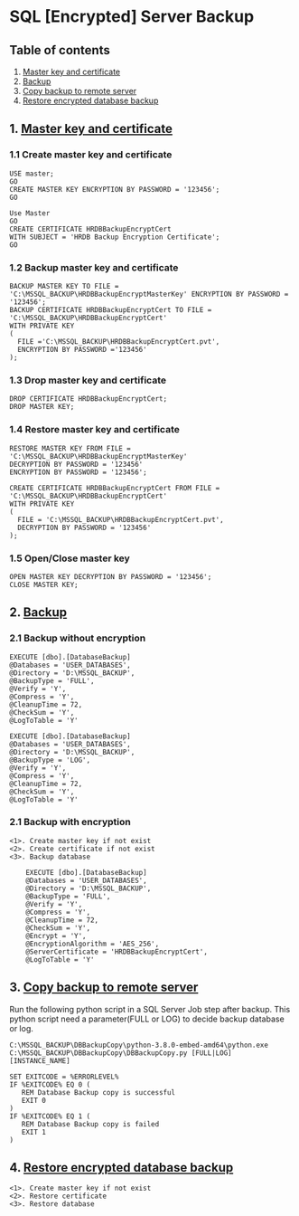 # SQL [Encrypted] Server Backup

<a name="Table of contents"></a>
## Table of contents

1. [Master key and certificate](#1.-Master-key-and-certificate)
2. [Backup](#2.-Backup)
3. [Copy backup to remote server](#3.-Copy-backup-to-remote-server)
4. [Restore encrypted database backup](#4.-Restore-encrypted-database-backup)

<a href="Master key and certificate"></a>
## 1. [Master key and certificate](#Table-of-contents)

### 1.1 Create master key and certificate

	USE master;  
	GO  
	CREATE MASTER KEY ENCRYPTION BY PASSWORD = '123456';  
	GO  
	
	Use Master  
	GO  
	CREATE CERTIFICATE HRDBBackupEncryptCert  
	WITH SUBJECT = 'HRDB Backup Encryption Certificate';
	GO

### 1.2 Backup master key and certificate

	BACKUP MASTER KEY TO FILE = 'C:\MSSQL_BACKUP\HRDBBackupEncryptMasterKey' ENCRYPTION BY PASSWORD = '123456';
	BACKUP CERTIFICATE HRDBBackupEncryptCert TO FILE = 'C:\MSSQL_BACKUP\HRDBBackupEncryptCert'
	WITH PRIVATE KEY
	(
	  FILE ='C:\MSSQL_BACKUP\HRDBBackupEncryptCert.pvt',
	  ENCRYPTION BY PASSWORD ='123456'
	);

### 1.3 Drop master key and certificate

	DROP CERTIFICATE HRDBBackupEncryptCert;
	DROP MASTER KEY;

### 1.4 Restore master key and certificate

	RESTORE MASTER KEY FROM FILE = 'C:\MSSQL_BACKUP\HRDBBackupEncryptMasterKey'
	DECRYPTION BY PASSWORD = '123456'  
	ENCRYPTION BY PASSWORD = '123456';

	CREATE CERTIFICATE HRDBBackupEncryptCert FROM FILE = 'C:\MSSQL_BACKUP\HRDBBackupEncryptCert'
	WITH PRIVATE KEY
	(
	  FILE = 'C:\MSSQL_BACKUP\HRDBBackupEncryptCert.pvt',   
	  DECRYPTION BY PASSWORD = '123456'
	);

### 1.5 Open/Close master key

	OPEN MASTER KEY DECRYPTION BY PASSWORD = '123456';
	CLOSE MASTER KEY;

<a name="Backup"></a>
## 2. [Backup](#Table-of-contents)

### 2.1 Backup without encryption

	EXECUTE [dbo].[DatabaseBackup]
	@Databases = 'USER_DATABASES',
	@Directory = 'D:\MSSQL_BACKUP',
	@BackupType = 'FULL',
	@Verify = 'Y',
    @Compress = 'Y',
	@CleanupTime = 72,
	@CheckSum = 'Y',
	@LogToTable = 'Y'

	EXECUTE [dbo].[DatabaseBackup]
	@Databases = 'USER_DATABASES',
	@Directory = 'D:\MSSQL_BACKUP',
	@BackupType = 'LOG',
	@Verify = 'Y',
    @Compress = 'Y',
	@CleanupTime = 72,
	@CheckSum = 'Y',
	@LogToTable = 'Y'

### 2.1 Backup with encryption

	<1>. Create master key if not exist
	<2>. Create certificate if not exist
	<3>. Backup database

		EXECUTE [dbo].[DatabaseBackup]
		@Databases = 'USER_DATABASES',
		@Directory = 'D:\MSSQL_BACKUP',
		@BackupType = 'FULL',
		@Verify = 'Y',
	    @Compress = 'Y',
		@CleanupTime = 72,
		@CheckSum = 'Y',
		@Encrypt = 'Y',
		@EncryptionAlgorithm = 'AES_256',
		@ServerCertificate = 'HRDBBackupEncryptCert',
		@LogToTable = 'Y'

<a name="Copy backup to remote server"></a>
## 3. [Copy backup to remote server](#Table-of-contents)

Run the following python script in a SQL Server Job step after backup. This python script need a parameter(FULL or LOG) to decide backup database or log.

	C:\MSSQL_BACKUP\DBBackupCopy\python-3.8.0-embed-amd64\python.exe C:\MSSQL_BACKUP\DBBackupCopy\DBBackupCopy.py [FULL|LOG] [INSTANCE_NAME]
	
	SET EXITCODE = %ERRORLEVEL% 
	IF %EXITCODE% EQ 0 ( 
	   REM Database Backup copy is successful
	   EXIT 0
	)
	IF %EXITCODE% EQ 1 (
	   REM Database Backup copy is failed
	   EXIT 1
	)

<a name="Restore encrypted database backup"></a>
## 4. [Restore encrypted database backup](#Table-of-contents)

	<1>. Create master key if not exist
	<2>. Restore certificate
	<3>. Restore database
